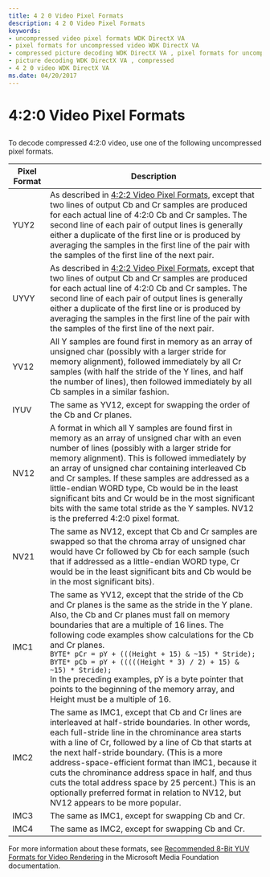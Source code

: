 ```yaml
---
title: 4 2 0 Video Pixel Formats
description: 4 2 0 Video Pixel Formats
keywords:
- uncompressed video pixel formats WDK DirectX VA
- pixel formats for uncompressed video WDK DirectX VA
- compressed picture decoding WDK DirectX VA , pixel formats for uncompressed video
- picture decoding WDK DirectX VA , compressed
- 4 2 0 video WDK DirectX VA
ms.date: 04/20/2017
---
```


# 4:2:0 Video Pixel Formats

## <span id="ddk_4_2_0_video_pixel_formats_gg"></span><span id="DDK_4_2_0_VIDEO_PIXEL_FORMATS_GG"></span>

To decode compressed 4:2:0 video, use one of the following uncompressed pixel formats.

| Pixel Format | Description |
| ------------ | ----------- |
| YUY2 | As described in [4:2:2 Video Pixel Formats](4-2-2-video-pixel-formats.md), except that two lines of output Cb and Cr samples are produced for each actual line of 4:2:0 Cb and Cr samples. The second line of each pair of output lines is generally either a duplicate of the first line or is produced by averaging the samples in the first line of the pair with the samples of the first line of the next pair. |
| UYVY | As described in [4:2:2 Video Pixel Formats](4-2-2-video-pixel-formats.md), except that two lines of output Cb and Cr samples are produced for each actual line of 4:2:0 Cb and Cr samples. The second line of each pair of output lines is generally either a duplicate of the first line or is produced by averaging the samples in the first line of the pair with the samples of the first line of the next pair. |
| YV12 | All Y samples are found first in memory as an array of unsigned char (possibly with a larger stride for memory alignment), followed immediately by all Cr samples (with half the stride of the Y lines, and half the number of lines), then followed immediately by all Cb samples in a similar fashion. |
| IYUV | The same as YV12, except for swapping the order of the Cb and Cr planes. |
| NV12 | A format in which all Y samples are found first in memory as an array of unsigned char with an even number of lines (possibly with a larger stride for memory alignment). This is followed immediately by an array of unsigned char containing interleaved Cb and Cr samples. If these samples are addressed as a little-endian WORD type, Cb would be in the least significant bits and Cr would be in the most significant bits with the same total stride as the Y samples. NV12 is the preferred 4:2:0 pixel format. |
| NV21 | The same as NV12, except that Cb and Cr samples are swapped so that the chroma array of unsigned char would have Cr followed by Cb for each sample (such that if addressed as a little-endian WORD type, Cr would be in the least significant bits and Cb would be in the most significant bits). |
| IMC1 | The same as YV12, except that the stride of the Cb and Cr planes is the same as the stride in the Y plane. Also, the Cb and Cr planes must fall on memory boundaries that are a multiple of 16 lines. The following code examples show calculations for the Cb and Cr planes.<br/>`BYTE* pCr = pY + (((Height + 15) & ~15) * Stride);`<br/>`BYTE* pCb = pY + (((((Height * 3) / 2) + 15) & ~15) * Stride);`<br/>In the preceding examples, pY is a byte pointer that points to the beginning of the memory array, and Height must be a multiple of 16. |
| IMC2 | The same as IMC1, except that Cb and Cr lines are interleaved at half-stride boundaries. In other words, each full-stride line in the chrominance area starts with a line of Cr, followed by a line of Cb that starts at the next half-stride boundary. (This is a more address-space-efficient format than IMC1, because it cuts the chrominance address space in half, and thus cuts the total address space by 25 percent.) This is an optionally preferred format in relation to NV12, but NV12 appears to be more popular. |
| IMC3 | The same as IMC1, except for swapping Cb and Cr. |
| IMC4 | The same as IMC2, except for swapping Cb and Cr. |

For more information about these formats, see [Recommended 8-Bit YUV Formats for Video Rendering](/windows/desktop/medfound/recommended-8-bit-yuv-formats-for-video-rendering) in the Microsoft Media Foundation documentation.
